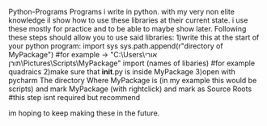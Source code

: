 Python-Programs
Programs i write in python. with my very non elite knowledge il show how to use these libraries at their current state. i use these mostly for practice and to be able to maybe show later. Following these steps should allow you to use said libraries:
1)write this at the start of your python program:
  import sys
  sys.path.append(r"directory of MyPackage") #for example -> "C:\Users\אורי תורן\Pictures\Scripts\MyPackage"
  import (names of libaries) #for example quadraics
2)make sure that __init__.py is inside MyPackage
3)open with pycharm The directory Where MyPackage is  (in my example this would be scripts)  and mark MyPackage (with rightclick) and mark as Source Roots #this step isnt required but recommend

im hoping to keep making these in the future.
